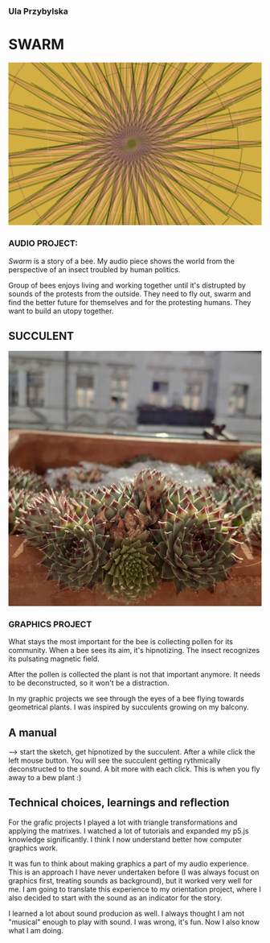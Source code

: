 
### Ula Przybylska

# SWARM

![](img/przybylska_sketch.png)

### AUDIO PROJECT:
*Swarm* is a story of a bee. 
My audio piece shows the world from the perspective of an insect troubled by human politics. 

Group of bees enjoys living and working together until it's distrupted by sounds of the protests from the outside. They need to fly out, swarm and find the better future for themselves and for the protesting humans. They want to build an utopy together.

## SUCCULENT

![](img/przybylska_succulent.jpg)

### GRAPHICS PROJECT

What stays the most important for the bee is collecting pollen for its community. When a bee sees its aim, it's hipnotizing. The insect recognizes its pulsating magnetic field. 

After the pollen is collected the plant is not that important anymore. It needs to be deconstructed, so it won't be a distraction. 

In my graphic projects we see through the eyes of a bee flying towards geometrical plants. I was inspired by succulents growing on my balcony. 

## A manual

--> start the sketch, get hipnotized by the succulent. After a while click the left mouse button. You will see the succulent getting rythmically deconstructed to the sound. A bit more with each click. This is when you fly away to a bew plant :)


## Technical choices, learnings and reflection

For the grafic projects I played a lot with triangle transformations and applying the matrixes. I watched a lot of tutorials and expanded my p5.js knowledge significantly. I think I now understand better how computer graphics work.

It was fun to think about making graphics a part of my audio experience. This is an approach I have never undertaken before (I was always focust on graphics first, treating sounds as background), but it worked very well for me. I am going to translate this experience to my orientation project, where I also decided to start with the sound as an indicator for the story. 

I learned a lot about sound producion as well. I always thought I am not "musical" enough to play with sound. I was wrong, it's fun. Now I also know what I am doing.